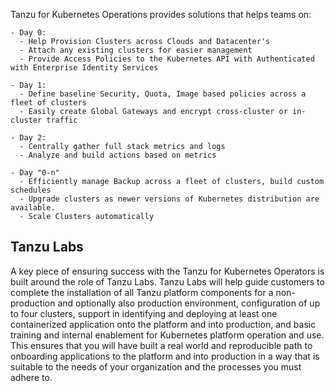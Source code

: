 Tanzu for Kubernetes Operations provides solutions that helps teams on:

    - Day 0:
      - Help Provision Clusters across Clouds and Datacenter's
      - Attach any existing clusters for easier management
      - Provide Access Policies to the Kubernetes API with Authenticated with Enterprise Identity Services

    - Day 1:
      - Define baseline Security, Quota, Image based policies across a fleet of clusters
      - Easily create Global Gateways and encrypt cross-cluster or in-cluster traffic

    - Day 2:
      - Centrally gather full stack metrics and logs
      - Analyze and build actions based on metrics

    - Day "0-n"
      - Efficiently manage Backup across a fleet of clusters, build custom schedules
      - Upgrade clusters as newer versions of Kubernetes distribution are available.
      - Scale Clusters automatically

## Tanzu Labs

A key piece of ensuring success with the Tanzu for Kubernetes Operators is built around the role of Tanzu Labs. Tanzu Labs will help guide customers to complete the installation of all Tanzu platform components for a non-production and optionally also production environment, configuration of up to four clusters, support in identifying and deploying at least one containerized application onto the platform and into production, and basic training and internal enablement for Kubernetes platform operation and use. This ensures that you will have built a real world and reproducible path to onboarding applications to the platform and into production in a way that is suitable to the needs of your organization and the processes you must adhere to.
